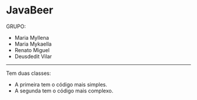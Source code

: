 # JavaBeer


GRUPO:
- Maria Myllena
- Maria Mykaella
- Renato Miguel
- Deusdedit Vilar
__________________________________________________________________________________________________________________________________________

Tem duas classes:
- A primeira tem o código mais simples.
- A segunda tem o código mais complexo.
